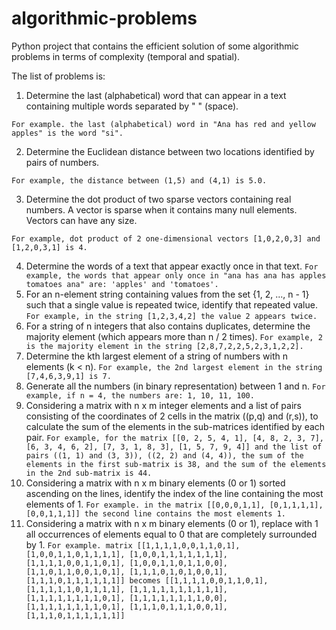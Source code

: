 # algorithmic-problems

Python project that contains the efficient solution of some algorithmic problems in terms of complexity (temporal and spatial).

The list of problems is:
1. Determine the last (alphabetical) word that can appear in a text containing multiple words separated by " " (space).

`For example. the last (alphabetical) word in "Ana has red and yellow apples" is the word "si".`


2. Determine the Euclidean distance between two locations identified by pairs of numbers.
   
`For example, the distance between (1,5) and (4,1) is 5.0.`


3. Determine the dot product of two sparse vectors containing real numbers. A vector is sparse when it contains many null elements. Vectors can have any size.

`For example, dot product of 2 one-dimensional vectors [1,0,2,0,3] and [1,2,0,3,1] is 4.`


4. Determine the words of a text that appear exactly once in that text. `For example, the words that appear only once in "ana has ana has apples tomatoes ana" are: 'apples' and 'tomatoes'.`
6. For an n-element string containing values from the set {1, 2, ..., n - 1} such that a single value is repeated twice, identify that repeated value. `For example, in the string [1,2,3,4,2] the value 2 appears twice.`
7. For a string of n integers that also contains duplicates, determine the majority element (which appears more than n / 2 times). `For example, 2 is the majority element in the string [2,8,7,2,2,5,2,3,1,2,2].`
8. Determine the kth largest element of a string of numbers with n elements (k < n). `For example, the 2nd largest element in the string [7,4,6,3,9,1] is 7.`
9. Generate all the numbers (in binary representation) between 1 and n. `For example, if n = 4, the numbers are: 1, 10, 11, 100.`
10. Considering a matrix with n x m integer elements and a list of pairs consisting of the coordinates of 2 cells in the matrix ((p,q) and (r,s)), to calculate the sum of the elements in the sub-matrices identified by each pair.
`For example, for the matrix
[[0, 2, 5, 4, 1],
[4, 8, 2, 3, 7],
[6, 3, 4, 6, 2],
[7, 3, 1, 8, 3],
[1, 5, 7, 9, 4]]
and the list of pairs ((1, 1) and (3, 3)), ((2, 2) and (4, 4)), the sum of the elements in the first sub-matrix is 38, and the sum of the elements in the 2nd sub-matrix is 44.`
11. Considering a matrix with n x m binary elements (0 or 1) sorted ascending on the lines, identify the index of the line containing the most elements of 1.
`For example. in the matrix
[[0,0,0,1,1],
   [0,1,1,1,1],
   [0,0,1,1,1]]
the second line contains the most elements 1.`
12. Considering a matrix with n x m binary elements (0 or 1), replace with 1 all occurrences of elements equal to 0 that are completely surrounded by 1.
`For example. matrix
[[1,1,1,1,0,0,1,1,0,1],
  [1,0,0,1,1,0,1,1,1,1],
  [1,0,0,1,1,1,1,1,1,1],
  [1,1,1,1,0,0,1,1,0,1],
  [1,0,0,1,1,0,1,1,0,0],
  [1,1,0,1,1,0,0,1,0,1],
  [1,1,1,0,1,0,1,0,0,1],
  [1,1,1,0,1,1,1,1,1,1]]
becomes
[[1,1,1,1,0,0,1,1,0,1],
  [1,1,1,1,1,0,1,1,1,1],
  [1,1,1,1,1,1,1,1,1,1],
  [1,1,1,1,1,1,1,1,0,1],
  [1,1,1,1,1,1,1,1,0,0],
  [1,1,1,1,1,1,1,1,0,1],
  [1,1,1,0,1,1,1,0,0,1],
  [1,1,1,0,1,1,1,1,1,1]]`
